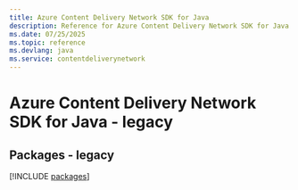 ```yaml
---
title: Azure Content Delivery Network SDK for Java
description: Reference for Azure Content Delivery Network SDK for Java
ms.date: 07/25/2025
ms.topic: reference
ms.devlang: java
ms.service: contentdeliverynetwork
---
```

# Azure Content Delivery Network SDK for Java - legacy
## Packages - legacy
[!INCLUDE [packages](content-delivery-network-index.md)]